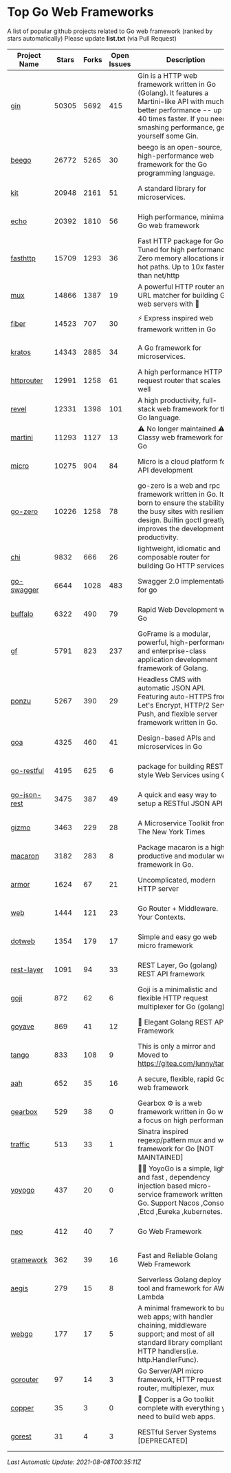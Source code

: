 # Top Go Web Frameworks
A list of popular github projects related to Go web framework (ranked by stars automatically)
Please update **list.txt** (via Pull Request)

| Project Name | Stars | Forks | Open Issues | Description | Last Commit |
| ------------ | ----- | ----- | ----------- | ----------- | ----------- |
| [gin](https://github.com/gin-gonic/gin) | 50305 | 5692 | 415 | Gin is a HTTP web framework written in Go (Golang). It features a Martini-like API with much better performance -- up to 40 times faster. If you need smashing performance, get yourself some Gin. | 2021-08-03 02:26:26 |
| [beego](https://github.com/beego/beego) | 26772 | 5265 | 30 | beego is an open-source, high-performance web framework for the Go programming language. | 2021-08-05 16:26:54 |
| [kit](https://github.com/go-kit/kit) | 20948 | 2161 | 51 | A standard library for microservices. | 2021-07-20 22:00:54 |
| [echo](https://github.com/labstack/echo) | 20392 | 1810 | 56 | High performance, minimalist Go web framework | 2021-08-02 19:44:59 |
| [fasthttp](https://github.com/valyala/fasthttp) | 15709 | 1293 | 36 | Fast HTTP package for Go. Tuned for high performance. Zero memory allocations in hot paths. Up to 10x faster than net/http | 2021-08-04 18:15:05 |
| [mux](https://github.com/gorilla/mux) | 14866 | 1387 | 19 | A powerful HTTP router and URL matcher for building Go web servers with 🦍 | 2020-09-12 19:20:56 |
| [fiber](https://github.com/gofiber/fiber) | 14523 | 707 | 30 | ⚡️ Express inspired web framework written in Go | 2021-08-07 19:20:26 |
| [kratos](https://github.com/go-kratos/kratos) | 14343 | 2885 | 34 | A Go framework for microservices. | 2021-08-06 03:17:17 |
| [httprouter](https://github.com/julienschmidt/httprouter) | 12991 | 1258 | 61 | A high performance HTTP request router that scales well | 2020-09-21 13:50:23 |
| [revel](https://github.com/revel/revel) | 12331 | 1398 | 101 | A high productivity, full-stack web framework for the Go language. | 2020-07-12 05:57:36 |
| [martini](https://github.com/go-martini/martini) | 11293 | 1127 | 13 | ⚠️ No longer maintained ⚠️  Classy web framework for Go | 2017-01-21 21:58:54 |
| [micro](https://github.com/micro/micro) | 10275 | 904 | 84 | Micro is a cloud platform for API development | 2021-08-06 11:23:17 |
| [go-zero](https://github.com/tal-tech/go-zero) | 10226 | 1258 | 78 | go-zero is a web and rpc framework written in Go. It's born to ensure the stability of the busy sites with resilient design. Builtin goctl greatly improves the development productivity. | 2021-08-04 11:29:40 |
| [chi](https://github.com/go-chi/chi) | 9832 | 666 | 26 | lightweight, idiomatic and composable router for building Go HTTP services | 2021-07-14 18:31:22 |
| [go-swagger](https://github.com/go-swagger/go-swagger) | 6644 | 1028 | 483 | Swagger 2.0 implementation for go | 2021-07-17 03:30:16 |
| [buffalo](https://github.com/gobuffalo/buffalo) | 6322 | 490 | 79 | Rapid Web Development w/ Go | 2021-08-07 13:21:25 |
| [gf](https://github.com/gogf/gf) | 5791 | 823 | 237 | GoFrame is a modular, powerful, high-performance and enterprise-class application development framework of Golang.  | 2021-08-07 04:04:31 |
| [ponzu](https://github.com/ponzu-cms/ponzu) | 5267 | 390 | 29 | Headless CMS with automatic JSON API. Featuring auto-HTTPS from Let's Encrypt, HTTP/2 Server Push, and flexible server framework written in Go. | 2020-01-02 00:14:32 |
| [goa](https://github.com/goadesign/goa) | 4325 | 460 | 41 | Design-based APIs and microservices in Go | 2021-08-02 22:31:27 |
| [go-restful](https://github.com/emicklei/go-restful) | 4195 | 625 | 6 | package for building REST-style Web Services using Go | 2021-08-02 17:45:41 |
| [go-json-rest](https://github.com/ant0ine/go-json-rest) | 3475 | 387 | 49 | A quick and easy way to setup a RESTful JSON API | 2017-09-13 04:12:08 |
| [gizmo](https://github.com/nytimes/gizmo) | 3463 | 229 | 28 | A Microservice Toolkit from The New York Times | 2021-04-30 15:27:05 |
| [macaron](https://github.com/go-macaron/macaron) | 3182 | 283 | 8 | Package macaron is a high productive and modular web framework in Go. | 2020-11-13 12:00:30 |
| [armor](https://github.com/labstack/armor) | 1624 | 67 | 21 | Uncomplicated, modern HTTP server | 2019-08-03 18:10:09 |
| [web](https://github.com/gocraft/web) | 1444 | 121 | 23 | Go Router + Middleware. Your Contexts. | 2019-02-07 15:06:52 |
| [dotweb](https://github.com/devfeel/dotweb) | 1354 | 179 | 17 | Simple and easy go web micro framework | 2021-04-20 05:49:58 |
| [rest-layer](https://github.com/rs/rest-layer) | 1091 | 94 | 33 | REST Layer, Go (golang) REST API framework | 2019-12-05 10:17:11 |
| [goji](https://github.com/goji/goji) | 872 | 62 | 6 | Goji is a minimalistic and flexible HTTP request multiplexer for Go (golang) | 2019-01-26 23:58:29 |
| [goyave](https://github.com/go-goyave/goyave) | 869 | 41 | 12 | 🍐 Elegant Golang REST API Framework | 2021-07-03 19:45:52 |
| [tango](https://github.com/lunny/tango) | 833 | 108 | 9 | This is only a mirror and Moved to https://gitea.com/lunny/tango | 2019-05-17 03:31:10 |
| [aah](https://github.com/go-aah/aah) | 652 | 35 | 16 | A secure, flexible, rapid Go web framework | 2020-09-02 02:31:20 |
| [gearbox](https://github.com/gogearbox/gearbox) | 529 | 38 | 0 | Gearbox :gear: is a web framework written in Go with a focus on high performance | 2021-07-03 00:36:35 |
| [traffic](https://github.com/gravityblast/traffic) | 513 | 33 | 1 | Sinatra inspired regexp/pattern mux and web framework for Go [NOT MAINTAINED] | 2015-11-26 21:31:07 |
| [yoyogo](https://github.com/yoyofx/yoyogo) | 437 | 20 | 0 | 🦄🌈 YoyoGo is a simple, light and fast , dependency injection based micro-service framework written in Go. Support Nacos ,Consoul ,Etcd ,Eureka ,kubernetes. | 2021-08-03 09:04:13 |
| [neo](https://github.com/ivpusic/neo) | 412 | 40 | 7 | Go Web Framework | 2017-08-14 23:54:31 |
| [gramework](https://github.com/gramework/gramework) | 362 | 39 | 16 | Fast and Reliable Golang Web Framework | 2020-01-21 17:51:59 |
| [aegis](https://github.com/tmaiaroto/aegis) | 279 | 15 | 8 | Serverless Golang deploy tool and framework for AWS Lambda | 2019-07-28 17:59:41 |
| [webgo](https://github.com/bnkamalesh/webgo) | 177 | 17 | 5 | A minimal framework to build web apps; with handler chaining, middleware support; and most of all standard library compliant HTTP handlers(i.e. http.HandlerFunc). | 2021-08-06 13:53:21 |
| [gorouter](https://github.com/vardius/gorouter) | 97 | 14 | 3 | Go Server/API micro framework, HTTP request router, multiplexer, mux | 2021-06-26 05:21:58 |
| [copper](https://github.com/gocopper/copper) | 35 | 3 | 0 | 🚀‏‏‎    ‎‏‏‎‏‏‎‎‎‎‎‎Copper is a Go toolkit complete with everything you need to build web apps. | 2021-08-02 01:27:03 |
| [gorest](https://github.com/tideland/gorest) | 31 | 4 | 3 | RESTful Server Systems [DEPRECATED] | 2017-11-10 13:00:37 |

*Last Automatic Update: 2021-08-08T00:35:11Z*